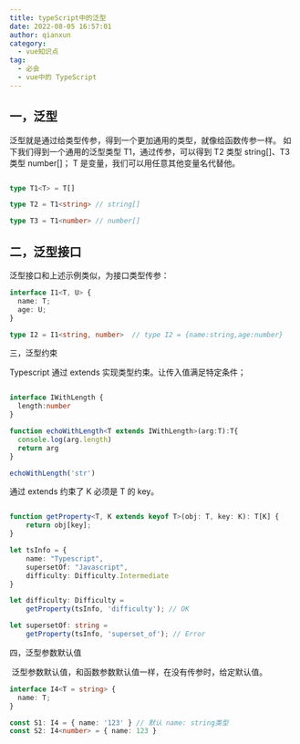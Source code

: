 ```yaml
---
title: typeScript中的泛型
date: 2022-08-05 16:57:01
author: qianxun
category: 
  - vue知识点
tag: 
  - 必会
  - vue中的 TypeScript
---
```


## 一，泛型

泛型就是通过给类型传参，得到一个更加通用的类型，就像给函数传参一样。 如下我们得到一个通用的泛型类型 T1，通过传参，可以得到 T2 类型 string[]、T3 类型 number[]； T 是变量，我们可以用任意其他变量名代替他。

```typescript

type T1<T> = T[]

type T2 = T1<string> // string[]

type T3 = T1<number> // number[]

```

## 二，泛型接口

泛型接口和上述示例类似，为接口类型传参：

```typescript
interface I1<T, U> {
  name: T;
  age: U;
}

type I2 = I1<string, number>  // type I2 = {name:string,age:number}
```

三，泛型约束

Typescript 通过 extends 实现类型约束。让传入值满足特定条件；

```typescript

interface IWithLength {
  length:number
}

function echoWithLength<T extends IWithLength>(arg:T):T{
  console.log(arg.length)
  return arg
}

echoWithLength('str')

```

通过 extends 约束了 K 必须是 T 的 key。

```typescript

function getProperty<T, K extends keyof T>(obj: T, key: K): T[K] {
    return obj[key];
}

let tsInfo = {
    name: "Typescript",
    supersetOf: "Javascript",
    difficulty: Difficulty.Intermediate
}

let difficulty: Difficulty =
    getProperty(tsInfo, 'difficulty'); // OK

let supersetOf: string =
    getProperty(tsInfo, 'superset_of'); // Error

```

四，泛型参数默认值

​	泛型参数默认值，和函数参数默认值一样，在没有传参时，给定默认值。

```typescript
interface I4<T = string> {
  name: T;
}

const S1: I4 = { name: '123' } // 默认 name: string类型
const S2: I4<number> = { name: 123 }

```

